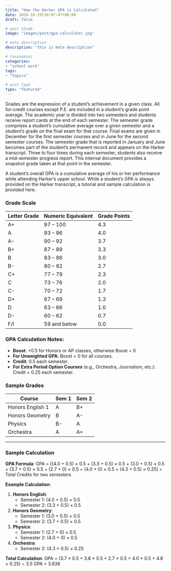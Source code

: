 ```yaml
---
title: "How the Harker GPA is Calculated"
date: 2024-10-29T10:07:47+06:00
draft: false

# post thumb
image: "images/post/gpa-calculator.jpg"

# meta description
description: "this is meta description"

# taxonomies
categories:
- "school work"
tags:
- "topics"

# post type
type: "featured"
---
```

Grades are the expression of a student’s achievement in a given class. All for-credit courses except P.E. are included in a student’s grade point average. The academic year is divided into two semesters and students receive report cards at the end of each semester. The semester grade comprises a student’s cumulative average over a given semester and a student’s grade on the final exam for that course. Final exams are given in December for the first semester courses and in June for the second semester courses. The semester grade that is reported in January and June becomes part of the student’s permanent record and appears on the Harker transcript. Three to four times during each semester, students also receive a mid-semester progress report. This internal document provides a snapshot grade taken at that point in the semester.

A student’s overall GPA is a cumulative average of his or her performance while attending Harker’s upper school. While a student’s GPA is always provided on the Harker transcript, a tutorial and sample calculation is provided here.

### Grade Scale
| Letter Grade | Numeric Equivalent | Grade Points |
|--------------|--------------------|--------------|
| A+           | 97 – 100          | 4.3          |
| A            | 93 – 96           | 4.0          |
| A-           | 90 – 92           | 3.7          |
| B+           | 87 – 89           | 3.3          |
| B            | 83 – 86           | 3.0          |
| B-           | 80 – 82           | 2.7          |
| C+           | 77 – 79           | 2.3          |
| C            | 73 – 76           | 2.0          |
| C-           | 70 – 72           | 1.7          |
| D+           | 67 – 69           | 1.3          |
| D            | 63 – 66           | 1.0          |
| D-           | 60 – 62           | 0.7          |
| F/I          | 59 and below      | 0.0          |

### GPA Calculation Notes:
- **Boost**: +0.5 for Honors or AP classes, otherwise Boost = 0.
- **For Unweighted GPA**: Boost = 0 for all courses.
- **Credit**: 0.5 each semester.
- **For Extra Period Option Courses** (e.g., Orchestra, Journalism, etc.): Credit = 0.25 each semester.

### Sample Grades
| Course           | Sem 1 | Sem 2 |
|-------------------|-------|-------|
| Honors English 1  | A     | B+    |
| Honors Geometry   | B     | A-    |
| Physics           | B-    | A     |
| Orchestra         | A     | A+    |

---

### Sample Calculation

**GPA Formula**:
GPA = [(4.0 + 0.5) × 0.5 + (3.3 + 0.5) × 0.5 + (3.0 + 0.5) × 0.5 + (3.7 + 0.5) × 0.5 + (2.7 + 0) × 0.5 + (4.0 + 0) × 0.5 + (4.3 + 0.5) × 0.25] ÷ Total Credits for two semesters

**Example Calculation**:
1. **Honors English**:
    - Semester 1: (4.0 + 0.5) × 0.5
    - Semester 2: (3.3 + 0.5) × 0.5
2. **Honors Geometry**:
    - Semester 1: (3.0 + 0.5) × 0.5
    - Semester 2: (3.7 + 0.5) × 0.5
3. **Physics**:
    - Semester 1: (2.7 + 0) × 0.5
    - Semester 2: (4.0 + 0) × 0.5
4. **Orchestra**:
    - Semester 2: (4.3 + 0.5) × 0.25

**Total Calculation**:
GPA = (3.7 × 0.5 + 3.8 × 0.5 + 2.7 × 0.5 + 4.0 × 0.5 + 4.8 × 0.25) ÷ 3.5 GPA = 3.836